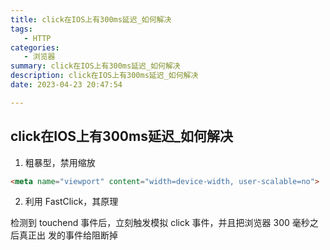 ```yaml
---
title: click在IOS上有300ms延迟_如何解决
tags: 
   - HTTP
categories: 
   - 浏览器
summary: click在IOS上有300ms延迟_如何解决
description: click在IOS上有300ms延迟_如何解决
date: 2023-04-23 20:47:54

---
```




## click在IOS上有300ms延迟_如何解决

1. 粗暴型，禁用缩放

```html
<meta name="viewport" content="width=device-width, user-scalable=no">
```

2. 利用 FastClick，其原理

检测到 touchend 事件后，立刻触发模拟 click 事件，并且把浏览器 300 毫秒之后真正出 发的事件给阻断掉

